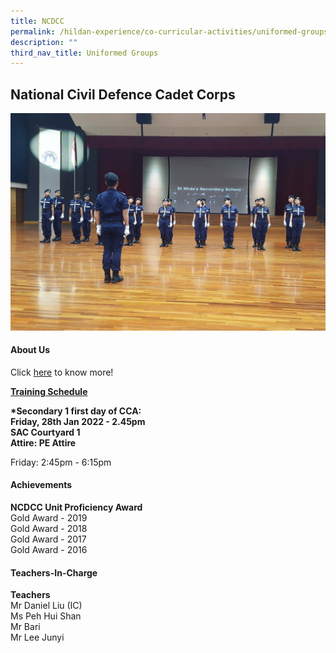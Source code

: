 ```yaml
---
title: NCDCC
permalink: /hildan-experience/co-curricular-activities/uniformed-groups/ncdcc/
description: ""
third_nav_title: Uniformed Groups
---
```

National Civil Defence Cadet Corps
----------------------------------


![](/images/CCA/NCDCC.jpg)



#### About Us

Click [here](/files/CCA/Introduction%20to%20NCDCC%20SHSS.pdf) to know more!

**<u>Training Schedule</u>**  

**\*Secondary 1 first day of CCA:**  
**Friday, 28th Jan 2022 - 2.45pm  
SAC Courtyard 1  
Attire: PE Attire**

Friday: 2:45pm - 6:15pm

#### Achievements

**NCDCC Unit Proficiency Award**  
Gold Award - 2019  
Gold Award - 2018  
Gold Award - 2017  
Gold Award - 2016

#### Teachers-In-Charge

**Teachers**  
Mr Daniel Liu (IC)  
Ms Peh Hui Shan  
Mr Bari  
Mr Lee Junyi